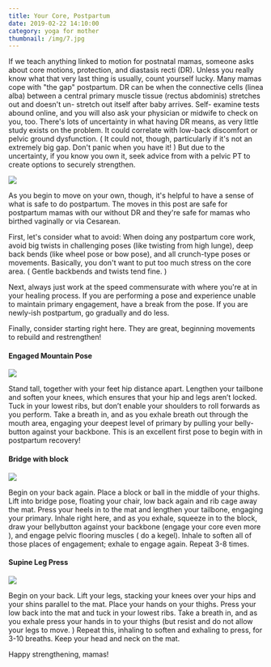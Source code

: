 ```yaml
---
title: Your Core, Postpartum
date: 2019-02-22 14:10:00
category: yoga for mother
thumbnail: /img/7.jpg
---
```


If we teach anything linked to motion for postnatal mamas, someone asks about core motions, protection, and diastasis recti (DR). Unless you really know what that very last thing is usually, count yourself lucky. Many mamas cope with "the gap" postpartum. DR can be when the connective cells (linea alba) between a central primary muscle tissue (rectus abdominis) stretches out and doesn't un- stretch out itself after baby arrives. Self- examine tests abound online, and you will also ask your physician or midwife to check on you, too. There's lots of uncertainty in what having DR means, as very little study exists on the problem. It could correlate with low-back discomfort or pelvic ground dysfunction. ( It could not, though, particularly if it's not an extremely big gap. Don't panic when you have it! ) But due to the uncertainty, if you know you own it, seek advice from with a pelvic PT to create options to securely strengthen.

![](/img/6.jpg)

As you begin to move on your own, though, it's helpful to have a sense of what is safe to do postpartum. The moves in this post are safe for postpartum mamas with our without DR and they're safe for mamas who birthed vaginally or via Cesarean.

<!-- more -->

First, let's consider what to avoid: When doing any postpartum core work, avoid big twists in challenging poses (like twisting from high lunge), deep back bends (like wheel pose or bow pose), and all crunch-type poses or movements. Basically, you don't want to put too much stress on the core area. ( Gentle backbends and twists tend fine. )

Next, always just work at the speed commensurate with where you're at in your healing process. If you are performing a pose and experience unable to maintain primary engagement, have a break from the pose. If you are newly-ish postpartum, go gradually and do less.

Finally, consider starting right here. They are great, beginning movements to rebuild and restrengthen!

#### Engaged Mountain Pose

![](/img/7.jpg)

Stand tall, together with your feet hip distance apart. Lengthen your tailbone and soften your knees, which ensures that your hip and legs aren’t locked. Tuck in your lowest ribs, but don’t enable your shoulders to roll forwards as you perform. Take a breath in, and as you exhale breath out through the mouth area, engaging your deepest level of primary by pulling your belly-button against your backbone. This is an excellent first pose to begin with in postpartum recovery!

#### Bridge with block

![](/img/8.jpg)

Begin on your back again. Place a block or ball in the middle of your thighs. Lift into bridge pose, floating your chair, low back again and rib cage away the mat. Press your heels in to the mat and lengthen your tailbone, engaging your primary. Inhale right here, and as you exhale, squeeze in to the block, draw your bellybutton against your backbone (engage your core even more ), and engage pelvic flooring muscles ( do a kegel). Inhale to soften all of those places of engagement; exhale to engage again. Repeat 3-8 times.

#### Supine Leg Press

![](/img/9.jpg)

Begin on your back. Lift your legs, stacking your knees over your hips and your shins parallel to the mat. Place your hands on your thighs. Press your low back into the mat and tuck in your lowest ribs. Take a breath in, and as you exhale press your hands in to your thighs (but resist and do not allow your legs to move. ) Repeat this, inhaling to soften and exhaling to press, for 3-10 breaths. Keep your head and neck on the mat.

Happy strengthening, mamas!